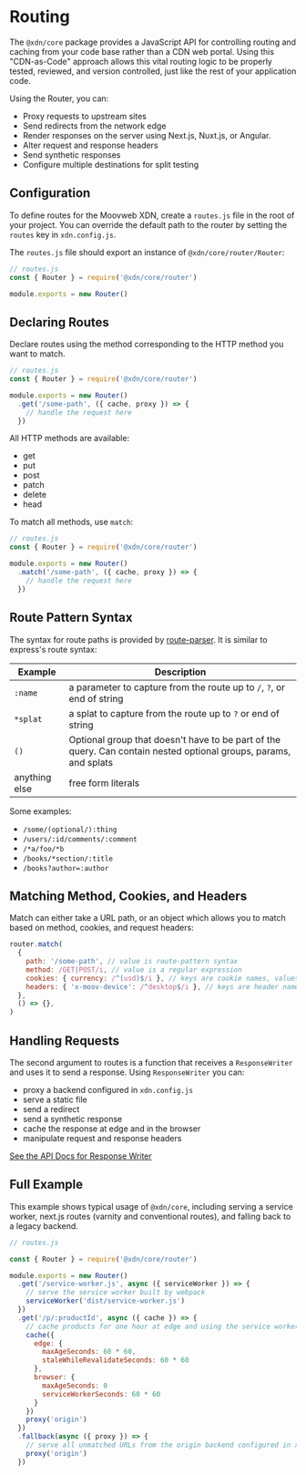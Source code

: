 # Routing

The `@xdn/core` package provides a JavaScript API for controlling routing and caching from your code base rather than a CDN web portal. Using this "CDN-as-Code" approach allows this vital routing logic to be properly tested, reviewed, and version controlled, just like the rest of your application code.

Using the Router, you can:

- Proxy requests to upstream sites
- Send redirects from the network edge
- Render responses on the server using Next.js, Nuxt.js, or Angular.
- Alter request and response headers
- Send synthetic responses
- Configure multiple destinations for split testing

## Configuration

To define routes for the Moovweb XDN, create a `routes.js` file in the root of your project. You can override the default path to the router by setting the `routes` key in `xdn.config.js`.

The `routes.js` file should export an instance of `@xdn/core/router/Router`:

```js
// routes.js
const { Router } = require('@xdn/core/router')

module.exports = new Router()
```

## Declaring Routes

Declare routes using the method corresponding to the HTTP method you want to match.

```js
// routes.js
const { Router } = require('@xdn/core/router')

module.exports = new Router()
  .get('/some-path', ({ cache, proxy }) => {
    // handle the request here
  })
```

All HTTP methods are available:

* get
* put
* post
* patch
* delete
* head

To match all methods, use `match`:

```js
// routes.js
const { Router } = require('@xdn/core/router')

module.exports = new Router()
  .match('/some-path', ({ cache, proxy }) => {
    // handle the request here
  })
```

## Route Pattern Syntax

The syntax for route paths is provided by [route-parser](https://github.com/rcs/route-parser). It is similar to express's route syntax:

| Example       | Description                                                                                                      |
| ------------- | ---------------------------------------------------------------------------------------------------------------- |
| `:name`       | a parameter to capture from the route up to `/`, `?`, or end of string                                           |
| `*splat`      | a splat to capture from the route up to `?` or end of string                                                     |
| `()`          | Optional group that doesn't have to be part of the query. Can contain nested optional groups, params, and splats |
| anything else | free form literals                                                                                               |

Some examples:

- `/some/(optional/):thing`
- `/users/:id/comments/:comment`
- `/*a/foo/*b`
- `/books/*section/:title`
- `/books?author=:author`

## Matching Method, Cookies, and Headers

Match can either take a URL path, or an object which allows you to match based on method, cookies, and request headers:

```js
router.match(
  {
    path: '/some-path', // value is route-pattern syntax
    method: /GET|POST/i, // value is a regular expression
    cookies: { currency: /^(usd)$/i }, // keys are cookie names, values are regular expressions
    headers: { 'x-moov-device': /^desktop$/i }, // keys are header names, values are regular expressions
  },
  () => {},
)
```

## Handling Requests

The second argument to routes is a function that receives a `ResponseWriter` and uses it to send a response. Using `ResponseWriter` you can:

* proxy a backend configured in `xdn.config.js`
* serve a static file
* send a redirect
* send a synthetic response
* cache the response at edge and in the browser
* manipulate request and response headers

[See the API Docs for Response Writer](/docs/__version__/api/core/classes/_router_responsewriter_.responsewriter.html)

## Full Example

This example shows typical usage of `@xdn/core`, including serving a service worker, next.js routes (varnity and conventional routes), and falling back to a legacy backend.

```js
// routes.js

const { Router } = require('@xdn/core/router')

module.exports = new Router()
  .get('/service-worker.js', async ({ serviceWorker }) => {
    // serve the service worker built by webpack
    serviceWorker('dist/service-worker.js')
  })
  .get('/p/:productId', async ({ cache }) => {
    // cache products for one hour at edge and using the service worker
    cache({
      edge: {
        maxAgeSeconds: 60 * 60,
        staleWhileRevalidateSeconds: 60 * 60
      },
      browser: {
        maxAgeSeconds: 0
        serviceWorkerSeconds: 60 * 60
      }
    })
    proxy('origin')
  })
  .fallback(async ({ proxy }) => {
    // serve all unmatched URLs from the origin backend configured in xdn.config.js
    proxy('origin')
  })
```
